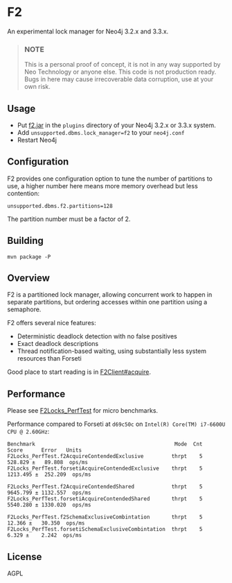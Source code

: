 # F2

An experimental lock manager for Neo4j 3.2.x and 3.3.x.

> ### NOTE
> This is a personal proof of concept, it is not in any way supported by Neo Technology or anyone else.
> This code is not production ready. Bugs in here may cause irrecoverable data corruption, use at your own risk.

## Usage

- Put [f2.jar](https://github.com/jakewins/f2/releases/download/0.0.1/f2.jar) in the `plugins` directory of your Neo4j 3.2.x or 3.3.x system.
- Add `unsupported.dbms.lock_manager=f2` to your `neo4j.conf`
- Restart Neo4j

## Configuration

F2 provides one configuration option to tune the number of partitions to use, a higher number 
here means more memory overhead but less contention:

    unsupported.dbms.f2.partitions=128

The partition number must be a factor of 2.

## Building

    mvn package -P 

## Overview

F2 is a partitioned lock manager, allowing concurrent work to happen in separate partitions, but
ordering accesses within one partition using a semaphore. 

F2 offers several nice features:

- Deterministic deadlock detection with no false positives
- Exact deadlock descriptions
- Thread notification-based waiting, using substantially less system resources than Forseti

Good place to start reading is in [F2Client#acquire](src/main/java/com/jakewins/f2/F2Client.java).

## Performance

Please see [F2Locks_PerfTest](src/main/java/com/jakewins/f2/F2Locks_PerfTest.java) for micro benchmarks.

Performance compared to Forseti at `d69c50c` on `Intel(R) Core(TM) i7-6600U CPU @ 2.60GHz`:

    Benchmark                                             Mode  Cnt     Score      Error   Units
    F2Locks_PerfTest.f2AcquireContendedExclusive         thrpt    5   528.829 ±   89.808  ops/ms
    F2Locks_PerfTest.forsetiAcquireContendedExclusive    thrpt    5  1213.495 ±  252.209  ops/ms
    
    F2Locks_PerfTest.f2AcquireContendedShared            thrpt    5  9645.799 ± 1132.557  ops/ms
    F2Locks_PerfTest.forsetiAcquireContendedShared       thrpt    5  5540.280 ± 1330.020  ops/ms
    
    F2Locks_PerfTest.f2SchemaExclusiveCombintation       thrpt    5    12.366 ±   30.350  ops/ms
    F2Locks_PerfTest.forsetiSchemaExclusiveCombintation  thrpt    5     6.329 ±    2.242  ops/ms

## License

AGPL
